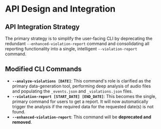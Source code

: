 # API Design and Integration

## API Integration Strategy

The primary strategy is to simplify the user-facing CLI by deprecating the redundant `--enhanced-violation-report` command and consolidating all reporting functionality into a single, intelligent `--violation-report` command.

## Modified CLI Commands

  * **`--analyze-violations [DATE]`**: This command's role is clarified as the primary data-generation tool, performing deep analysis of audio files and populating the `_events.json` and `_violations.json` files.
  * **`--violation-report [START_DATE] [END_DATE]`**: This becomes the single, primary command for users to get a report. It will now automatically trigger the analysis if the required data for the requested date(s) is not found.
  * **`--enhanced-violation-report`**: This command will be **deprecated and removed**.
